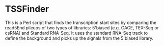 TSSFinder
=========

This is a Perl script that finds the transcription start sites by comparing the read5End pileups of two types of libraries: 5'biased (e.g. CAGE, TEX-Seq or csRNA)  and Standard RNA-Seq. It uses the standard RNA-Seq track to define the background and picks up the signals from the 5'biased library.
